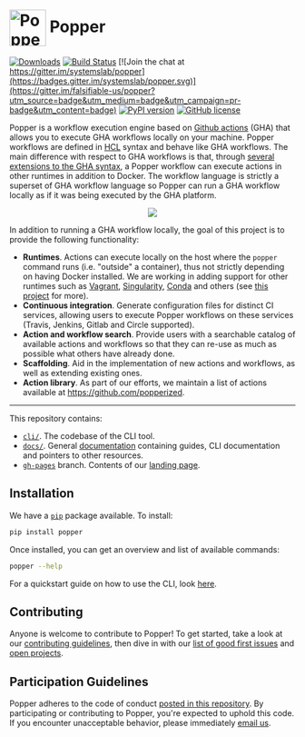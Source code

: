 # <img src="https://raw.githubusercontent.com/systemslab/popper/57f7a89bed6ff3e4d62ea2a5683ae28e3251931e/docs/figures/popper_logo_just_jug.png" width="64" valign="middle" alt="Popper"/> Popper

[![Downloads](https://pepy.tech/badge/popper)](https://pepy.tech/project/popper)
[![Build Status](https://travis-ci.org/systemslab/popper.svg?branch=master)](https://travis-ci.org/systemslab/popper)
[![Join the chat at https://gitter.im/systemslab/popper](https://badges.gitter.im/systemslab/popper.svg)](https://gitter.im/falsifiable-us/popper?utm_source=badge&utm_medium=badge&utm_campaign=pr-badge&utm_content=badge)
[![PyPI version](https://badge.fury.io/py/popper.svg)](https://badge.fury.io/py/popper)
[![GitHub license](https://img.shields.io/github/license/systemslab/popper.svg)](https://github.com/systemslab/popper/blob/master/LICENSE)

Popper is a workflow execution engine based on [Github 
actions](https://github.com/features/actions) (GHA) that allows you to 
execute GHA workflows locally on your machine. Popper workflows are 
defined in [HCL](https://github.com/hashicorp/hcl) syntax and behave 
like GHA workflows. The main difference with respect to GHA workflows 
is that, through [several extensions to the GHA 
syntax](https://popper.rtfd.io/en/latest/sections/extensions.html), a 
Popper workflow can execute actions in other runtimes in addition to 
Docker. The workflow language is strictly a superset of GHA workflow 
language so Popper can run a GHA workflow locally as if it was being 
executed by the GHA platform.

<p align="center">
  <img src="https://systemslab.github.io/popper/images/demo.svg">
</p>

In addition to running a GHA workflow locally, the goal of this 
project is to provide the following functionality:

  * **Runtimes**. Actions can execute locally on the host where the 
    `popper` command runs (i.e. "outside" a container), thus not 
    strictly depending on having Docker installed. We are working in 
    adding support for other runtimes such as 
    [Vagrant](https://www.vagrantup.com/), 
    [Singularity](https://sylabs.io/), [Conda](https://conda.io) and 
    others (see [this 
    project](https://github.com/systemslab/popper/projects/12) for 
    more).
  * **Continuous integration**. Generate configuration files for 
    distinct CI services, allowing users to execute Popper workflows 
    on these services (Travis, Jenkins, Gitlab and Circle supported).
  * **Action and workflow search**. Provide users with a searchable 
    catalog of available actions and workflows so that they can re-use 
    as much as possible what others have already done.
  * **Scaffolding**. Aid in the implementation of new actions and 
    workflows, as well as extending existing ones.
  * **Action library**. As part of our efforts, we maintain a list of 
    actions available at <https://github.com/popperized>.

-----

This repository contains:

  * [`cli/`](cli/). The codebase of the CLI tool.
  * [`docs/`](docs/). General 
    [documentation](https://popper.readthedocs.io/en/latest/) 
    containing guides, CLI documentation and pointers to other 
    resources.
  * [`gh-pages`](https://github.com/systemslab/popper/tree/gh-pages) 
    branch. Contents of our [landing page](http://falsifiable.us).

## Installation

We have a [`pip`](https://pypi.python.org/pypi) package available. To
install:

```bash
pip install popper
```

Once installed, you can get an overview and list of available 
commands:

```bash
popper --help
```

For a quickstart guide on how to use the CLI, look 
[here](https://popper.readthedocs.io/en/latest/sections/getting_started.html).

## Contributing

Anyone is welcome to contribute to Popper! To get started, take a look 
at our [contributing guidelines](CONTRIBUTING.md), then dive in with 
our [list of good first 
issues](https://github.com/systemslab/popper/issues?utf8=%E2%9C%93&q=is%3Aissue+label%3A%22good+first+issue%22+is%3Aopen) 
and [open projects](https://github.com/systemslab/popper/projects).

## Participation Guidelines

Popper adheres to the code of conduct [posted in this 
repository](CODE_OF_CONDUCT.md). By participating or contributing to 
Popper, you're expected to uphold this code. If you encounter 
unacceptable behavior, please immediately [email 
us](mailto:ivo@cs.ucsc.edu).
